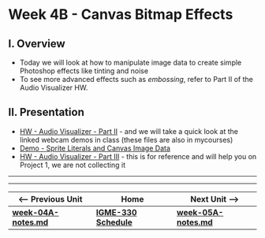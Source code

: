 # Week 4B - Canvas Bitmap Effects

## I. Overview
- Today we will look at how to manipulate image data to create simple Photoshop effects like tinting and noise
- To see more advanced effects such as *embossing*, refer to Part II of the Audio Visualizer HW.

## II. Presentation
- [HW - Audio Visualizer - Part II](https://github.com/tonethar/IGME-330-Master/blob/master/notes/HW-AV-2.md) - and we will take a quick look at the linked webcam demos in class (these files are also in mycourses)
- [Demo - Sprite Literals and Canvas Image Data](https://github.com/tonethar/IGME-330-Master/blob/master/notes/demo-canvas-image-data.md)
- [HW - Audio Visualizer - Part III](https://github.com/tonethar/IGME-330-Master/blob/master/notes/HW-AV-3.md) - this is for reference and will help you on Project 1, we are not collecting it

<hr><hr>

| <-- Previous Unit | Home | Next Unit -->
| --- | --- | --- 
| [**week-04A-notes.md**](week-04A-notes.md)     |  [**IGME-330 Schedule**](../schedule.md) | [**week-05A-notes.md**](week-05A-notes.md)
